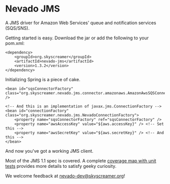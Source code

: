 Nevado JMS
==========

A JMS driver for Amazon Web Services' queue and notification services (SQS/SNS).

Getting started is easy.  Download the jar or add the following to your pom.xml:

    <dependency>
        <groupId>org.skyscreamer</groupId>
        <artifactId>nevado-jms</artifactId>
        <version>1.3.2</version>
    </dependency>

Initializing Spring is a piece of cake.

    <bean id="sqsConnectorFactory" class="org.skyscreamer.nevado.jms.connector.amazonaws.AmazonAwsSQSConnectorFactory" />

    <!-- And this is an implementation of javax.jms.ConnectionFactory -->
    <bean id="connectionFactory" class="org.skyscreamer.nevado.jms.NevadoConnectionFactory">
        <property name="sqsConnectorFactory" ref="sqsConnectorFactory" />
        <property name="awsAccessKey" value="${aws.accessKey}" /> <!-- Set this -->
        <property name="awsSecretKey" value="${aws.secretKey}" /> <!-- And this -->
    </bean>

And now you've got a working JMS client.

Most of the JMS 1.1 spec is covered.  A complete [coverage map with unit tests](https://github.com/skyscreamer/nevado/wiki/Master-Feature-Grid) provides more details to satisfy geeky curiosity.

We welcome feedback at nevado-dev@skyscreamer.org!
